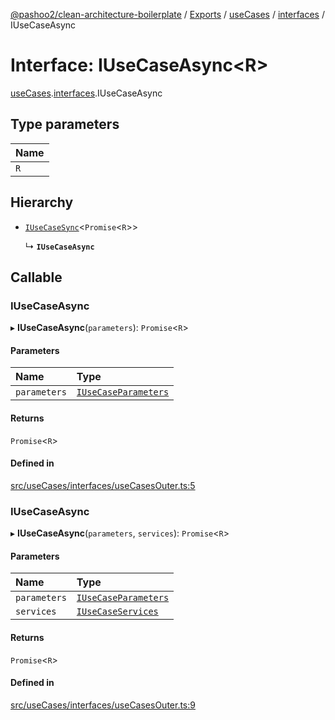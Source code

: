 [@pashoo2/clean-architecture-boilerplate](../README.md) / [Exports](../modules.md) / [useCases](../modules/usecases.md) / [interfaces](../modules/usecases.interfaces.md) / IUseCaseAsync

# Interface: IUseCaseAsync<R\>

[useCases](../modules/usecases.md).[interfaces](../modules/usecases.interfaces.md).IUseCaseAsync

## Type parameters

| Name |
| :------ |
| `R` |

## Hierarchy

- [`IUseCaseSync`](usecases.interfaces.iusecasesync.md)<`Promise`<`R`\>\>

  ↳ **`IUseCaseAsync`**

## Callable

### IUseCaseAsync

▸ **IUseCaseAsync**(`parameters`): `Promise`<`R`\>

#### Parameters

| Name | Type |
| :------ | :------ |
| `parameters` | [`IUseCaseParameters`](usecases.interfaces.iusecaseparameters.md) |

#### Returns

`Promise`<`R`\>

#### Defined in

[src/useCases/interfaces/useCasesOuter.ts:5](https://github.com/pashoo2/clean-architecture-boilerplate/blob/4202db5/src/useCases/interfaces/useCasesOuter.ts#L5)

### IUseCaseAsync

▸ **IUseCaseAsync**(`parameters`, `services`): `Promise`<`R`\>

#### Parameters

| Name | Type |
| :------ | :------ |
| `parameters` | [`IUseCaseParameters`](usecases.interfaces.iusecaseparameters.md) |
| `services` | [`IUseCaseServices`](usecases.interfaces.iusecaseservices.md) |

#### Returns

`Promise`<`R`\>

#### Defined in

[src/useCases/interfaces/useCasesOuter.ts:9](https://github.com/pashoo2/clean-architecture-boilerplate/blob/4202db5/src/useCases/interfaces/useCasesOuter.ts#L9)

